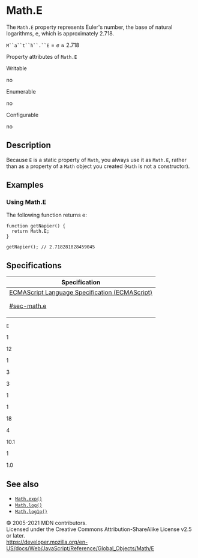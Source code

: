 # Math.E

The `Math.E` property represents Euler's number, the base of natural logarithms, e, which is approximately 2.718.

` M``a``t``h``.``E ` = *e* ≈ 2.718

Property attributes of `Math.E`

Writable

no

Enumerable

no

Configurable

no

## Description

Because `E` is a static property of `Math`, you always use it as `Math.E`, rather than as a property of a `Math` object you created (`Math` is not a constructor).

## Examples

### Using Math.E

The following function returns e:

    function getNapier() {
      return Math.E;
    }

    getNapier(); // 2.718281828459045

## Specifications

<table><thead><tr class="header"><th>Specification</th></tr></thead><tbody><tr class="odd"><td><a href="https://tc39.es/ecma262/#sec-math.e">ECMAScript Language Specification (ECMAScript) 
<br/>

<span class="small">#sec-math.e</span></a></td></tr></tbody></table>

`E`

1

12

1

3

3

1

1

18

4

10.1

1

1.0

## See also

-   [`Math.exp()`](exp)
-   [`Math.log()`](log)
-   [`Math.log1p()`](log1p)

© 2005-2021 MDN contributors.  
Licensed under the Creative Commons Attribution-ShareAlike License v2.5 or later.  
<a href="https://developer.mozilla.org/en-US/docs/Web/JavaScript/Reference/Global_Objects/Math/E" class="_attribution-link">https://developer.mozilla.org/en-US/docs/Web/JavaScript/Reference/Global_Objects/Math/E</a>
